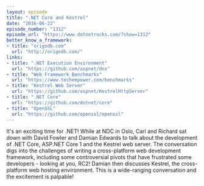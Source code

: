 ```yaml
---
layout: episode
title: ".NET Core and Kestrel"
date: "2016-06-22"
episode_number: "1312"
episode_url: "https://www.dotnetrocks.com/?show=1312"
better_know_a_framework:
- title: "origodb.com"
  url: "http://origodb.com/"
links:
- title: ".NET Execution Environment"
  url: "https://github.com/aspnet/dnx"
- title: "Web Framework Benchmarks"
  url: "https://www.techempower.com/benchmarks"
- title: "Kestrel Web Server"
  url: "https://github.com/aspnet/KestrelHttpServer"
- title: ".NET Core"
  url: "https://github.com/dotnet/core"
- title: "OpenSSL"
  url: "https://github.com/openssl/openssl"
---
```


It's an exciting time for .NET! While at NDC in Oslo, Carl and Richard sat down with David Fowler and Damian Edwards to talk about the development of .NET Core, ASP.NET Core 1 and the Kestrel web server. The conversation digs into the challenges of writing a cross-platform web development framework, including some controversial pivots that have frustrated some developers - looking at you, RC2! Damian then discusses Kestrel, the cross-platform web hosting environment. This is a wide-ranging conversation and the excitement is palpable!

